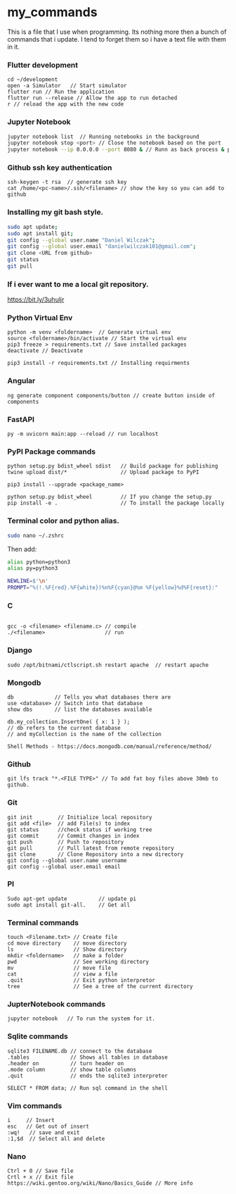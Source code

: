 # my_commands
This is a file that I use when programming. Its nothing more then a bunch of commands that i update. I tend to forget them so i have a text file with them in it.

### Flutter development
```
cd ~/development
open -a Simulator   // Start simulator
flutter run // Run the application
flutter run --release // Allow the app to run detached
r // reload the app with the new code
```

### Jupyter Notebook
```bash
jupyter notebook list  // Running notebooks in the background 
jupyter notebook stop <port> // Close the notebook based on the port
jupyter notebook --ip 0.0.0.0 --port 8080 & // Runn as back process & port it to local machines localhost.
```


### Github ssh key authentication
```
ssh-keygen -t rsa  // generate ssh key
cat /home/<pc-name>/.ssh/<filename> // show the key so you can add to github
```

### Installing my git bash style.
```Bash
sudo apt update;
sudo apt install git; 
git config --global user.name "Daniel Wilczak";              
git config --global user.email "danielwilczak101@gmail.com"; 
git clone <URL from github> 
git status 
git pull
```

### If i ever want to me a local git repository.
https://bit.ly/3uhuljr


### Python Virtual Env
```
python -m venv <foldername>  // Generate virtual env
source <foldername>/bin/activate // Start the virtual env
pip3 freeze > requirements.txt // Save installed packages
deactivate // Deactivate

pip3 install -r requirements.txt // Installing requirments
```

### Angular
```
ng generate component components/button // create button inside of components
```

### FastAPI
```
py -m uvicorn main:app --reload // run localhost
```

### PyPI Package commands
```
python setup.py bdist_wheel sdist   // Build package for publishing
twine upload dist/*                 // Upload package to PyPI

pip3 install --upgrade <package_name>

python setup.py bdist_wheel         // If you change the setup.py
pip install -e .                    // To install the package locally
```

### Terminal color and python alias.

```bash
sudo nano ~/.zshrc
```
Then add:

```bash
alias python=python3
alias py=python3

NEWLINE=$'\n'
PROMPT="%(!.%F{red}.%F{white})%n%F{cyan}@%m %F{yellow}%d%F{reset}:"
```

### C
```

gcc -o <filename> <filename.c> // compile
./<filename>                   // run
```
### Django
```
sudo /opt/bitnami/ctlscript.sh restart apache  // restart apache
```
### Mongodb
```
db             // Tells you what databases there are
use <database> // Switch into that database
show dbs       // list the databases available

db.my_collection.InsertOne( { x: 1 } ); 
// db refers to the current database 
// and myCollection is the name of the collection

Shell Methods - https://docs.mongodb.com/manual/reference/method/
```


### Github
```
git lfs track "*.<FILE TYPE>" // To add fat boy files above 30mb to github.
```

### Git
```
git init        // Initialize local repository
git add <file>  // add File(s) to index
git status      //check status if working tree
git commit      // Commit changes in index
git push        // Push to repository
git pull        // Pull latest from remote repository 
git clone       // Clone Repository into a new directory
git config --global user.name username
git config --global user.email email
```

### PI
```
Sudo apt-get update          // update pi
sudo apt install git-all.    // Get all 
```


### Terminal commands

```
touch <Filename.txt> // Create file
cd move directory    // move directory
ls                   // Show directory
mkdir <foldername>   // make a folder
pwd                  // See working directory
mv                   // move file
cat                  // view a file
.quit                // Exit python interpretor
tree                 // See a tree of the current directory
```
### JupterNotebook commands
```
jupyter notebook   // To run the system for it.
```

### Sqlite commands
```
sqlite3 FILENAME.db // connect to the database
.tables             // Shows all tables in database
.header on          // turn header on
.mode column        // show table columns
.quit               // ends the sqlite3 interpreter  

SELECT * FROM data; // Run sql command in the shell
```

### Vim commands
```
i     // Insert
esc   // Get out of insert
:wq!   // save and exit
:1,$d  // Select all and delete
```
### Nano
```
Ctrl + 0 // Save file
Crtl + x // Exit file
https://wiki.gentoo.org/wiki/Nano/Basics_Guide // More info
```










